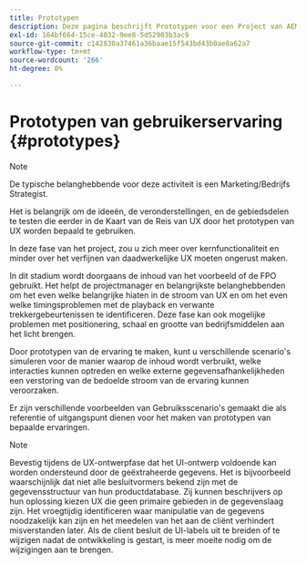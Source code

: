 ```yaml
---
title: Prototypen
description: Deze pagina beschrijft Prototypen voor een Project van AEM Screens
exl-id: 164bf664-15ce-4032-9ee8-5d52903b3ac9
source-git-commit: c142830a37461a36baae15f543bd43b0ae8a62a7
workflow-type: tm+mt
source-wordcount: '266'
ht-degree: 0%

---
```


# Prototypen van gebruikerservaring {#prototypes}

>[!NOTE]
>
>De typische belanghebbende voor deze activiteit is een Marketing/Bedrijfs Strategist.

Het is belangrijk om de ideeën, de veronderstellingen, en de gebiedsdelen te testen die eerder in de Kaart van de Reis van UX door het prototypen van UX worden bepaald te gebruiken.

In deze fase van het project, zou u zich meer over kernfunctionaliteit en minder over het verfijnen van daadwerkelijke UX moeten ongerust maken.

In dit stadium wordt doorgaans de inhoud van het voorbeeld of de FPO gebruikt. Het helpt de projectmanager en belangrijkste belanghebbenden om het even welke belangrijke hiaten in de stroom van UX en om het even welke timingsproblemen met de playback en verwante trekkergebeurtenissen te identificeren.
Deze fase kan ook mogelijke problemen met positionering, schaal en grootte van bedrijfsmiddelen aan het licht brengen.

Door prototypen van de ervaring te maken, kunt u verschillende scenario&#39;s simuleren voor de manier waarop de inhoud wordt verbruikt, welke interacties kunnen optreden en welke externe gegevensafhankelijkheden een verstoring van de bedoelde stroom van de ervaring kunnen veroorzaken.

Er zijn verschillende voorbeelden van Gebruiksscenario&#39;s gemaakt die als referentie of uitgangspunt dienen voor het maken van prototypen van bepaalde ervaringen.


>[!NOTE]
> Bevestig tijdens de UX-ontwerpfase dat het UI-ontwerp voldoende kan worden ondersteund door de geëxtraheerde gegevens.
> Het is bijvoorbeeld waarschijnlijk dat niet alle besluitvormers bekend zijn met de gegevensstructuur van hun productdatabase. Zij kunnen beschrijvers op hun oplossing kiezen UX die geen primaire gebieden in de gegevenslaag zijn. Het vroegtijdig identificeren waar manipulatie van de gegevens noodzakelijk kan zijn en het meedelen van het aan de cliënt verhindert misverstanden later. Als de client besluit de UI-labels uit te breiden of te wijzigen nadat de ontwikkeling is gestart, is meer moeite nodig om de wijzigingen aan te brengen.
